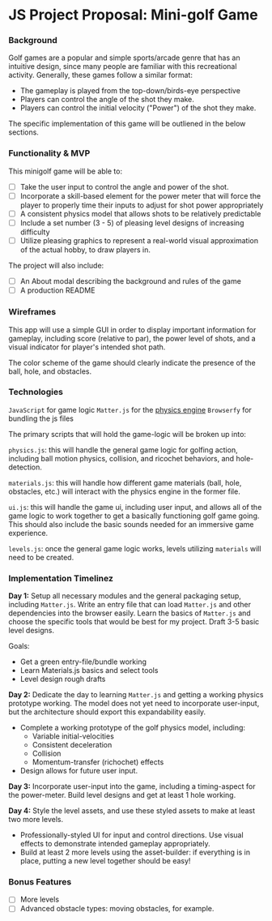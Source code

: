 # JS Project Proposal: Mini-golf Game

### Background

Golf games are a popular and simple sports/arcade genre that has an intuitive design, since many people are familiar with this recreational activity. Generally, these games follow a similar format:
* The gameplay is played from the top-down/birds-eye perspective
* Players can control the angle of the shot they make.
* Players can control the initial velocity ("Power") of the shot they make.

The specific implementation of this game will be outliened in the below sections.

### Functionality & MVP
This minigolf game will be able to:
- [ ] Take the user input to control the angle and power of the shot.
- [ ] Incorporate a skill-based element for the power meter that will force the player to properly time their inputs to adjust for shot power appropriately
- [ ] A consistent physics model that allows shots to be relatively predictable
- [ ] Include a set number (3 - 5) of pleasing level designs of increasing difficulty
- [ ] Utilize pleasing graphics to represent a real-world visual approximation of the actual hobby, to draw players in.

The project will also include:
- [ ] An About modal describing the background and rules of the game
- [ ] A production README

### Wireframes

This app will use a simple GUI in order to display important information for gameplay, including score (relative to par), the power level of shots, and a visual indicator for player's intended shot path.

The color scheme of the game should clearly indicate the presence of the ball, hole, and obstacles.

### Technologies
`JavaScript` for game logic
`Matter.js` for the [physics engine](https://github.com/liabru/matter-js)
`Browserfy` for bundling the js files

The primary scripts that will hold the game-logic will be broken up into: 

`physics.js`: this will handle the general game logic for golfing action, including ball motion physics, collision, and ricochet behaviors, and hole-detection.

`materials.js`: this will handle how different game materials (ball, hole, obstacles, etc.) will interact with the physics engine in the former file.

`ui.js`: this will handle the game ui, including user input, and allows all of the game logic to work together to get a basically functioning golf game going. This should also include the basic sounds needed for an immersive game experience.

`levels.js`: once the general game logic works, levels utilizing `materials` will need to be created.

### Implementation Timelinez

**Day 1:** Setup all necessary modules and the general packaging setup, including `Matter.js`. Write an entry file that can load `Matter.js` and other dependencies into the browser easily. Learn the basics of `Matter.js` and choose the specific tools that would be best for my project. Draft 3-5 basic level designs.

Goals:
* Get a green entry-file/bundle working
* Learn Materials.js basics and select tools
* Level design rough drafts

**Day 2:** Dedicate the day to learning `Matter.js` and getting a working physics prototype working. The model does not yet need to incorporate user-input, but the architecture should export this expandability easily.
* Complete a working prototype of the golf physics model, including:
  * Variable initial-velocities
  * Consistent deceleration
  * Collision
  * Momentum-transfer (richochet) effects
* Design allows for future user input.
  
**Day 3:** Incorporate user-input into the game, including a timing-aspect for the power-meter. Build level designs and get at least 1 hole working.

**Day 4:** Style the level assets, and use these styled assets to make at least two more levels.
* Professionally-styled UI for input and control directions. Use visual effects to demonstrate intended gameplay appropriately.
* Build at least 2 more levels using the asset-builder: if everything is in place, putting a new level together should be easy!

### Bonus Features

- [ ] More levels
- [ ] Advanced obstacle types: moving obstacles, for example.